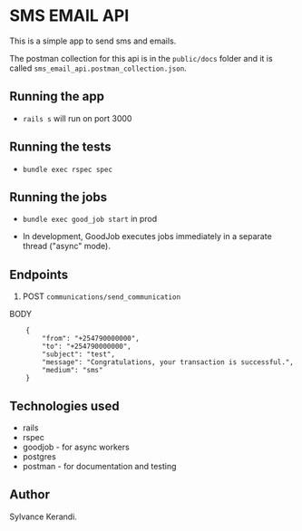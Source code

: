 # SMS EMAIL API

This is a simple app to send sms and emails.

The postman collection for this api is in the `public/docs` folder and it is called `sms_email_api.postman_collection.json`.

## Running the app

- `rails s` will run on port 3000

## Running the tests

- `bundle exec rspec spec`

## Running the jobs

- `bundle exec good_job start` in prod

- In development, GoodJob executes jobs immediately in a separate thread ("async" mode). 

## Endpoints

1. POST `communications/send_communication`

BODY
``` 
    {
        "from": "+254790000000",
        "to": "+254790000000",
        "subject": "test",
        "message": "Congratulations, your transaction is successful.",
        "medium": "sms"
    }
```

## Technologies used

- rails
- rspec
- goodjob - for async workers
- postgres
- postman - for documentation and testing

## Author

Sylvance Kerandi.
